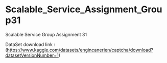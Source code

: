 # Scalable_Service_Assignment_Group31
Scalable Service Group Assignment 31



DataSet download link : (https://www.kaggle.com/datasets/engincanerien/captcha/download?datasetVersionNumber=1)
